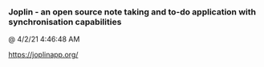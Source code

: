 ﻿

### Joplin - an open source note taking and to-do application with synchronisation capabilities
@ 4/2/21 4:46:48 AM

https://joplinapp.org/

